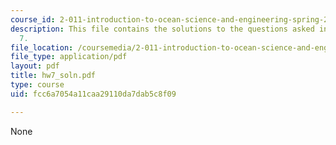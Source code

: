```yaml
---
course_id: 2-011-introduction-to-ocean-science-and-engineering-spring-2006
description: This file contains the solutions to the questions asked in the homework
  7.
file_location: /coursemedia/2-011-introduction-to-ocean-science-and-engineering-spring-2006/fcc6a7054a11caa29110da7dab5c8f09_hw7_soln.pdf
file_type: application/pdf
layout: pdf
title: hw7_soln.pdf
type: course
uid: fcc6a7054a11caa29110da7dab5c8f09

---
```

None